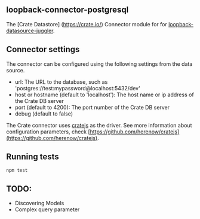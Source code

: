 ## loopback-connector-postgresql

The [Crate Datastore] (https://crate.io/) Connector module for for [loopback-datasource-juggler](http://docs.strongloop.com/loopback-datasource-juggler/).

## Connector settings

The connector can be configured using the following settings from the data source.
* url: The URL to the database, such as 'postgres://test:mypassword@localhost:5432/dev'
* host or hostname (default to 'localhost'): The host name or ip address of the Crate DB server
* port (default to 4200): The port number of the Crate DB server
* debug (default to false)

The Crate connector uses [cratejs](https://github.com/brianc/node-postgres) as the driver. See more
information about configuration parameters, check [https://github.com/herenow/cratejs](https://github.com/herenow/cratejs).


## Running tests

    npm test


## TODO:
 - Discovering Models
 - Complex query parameter